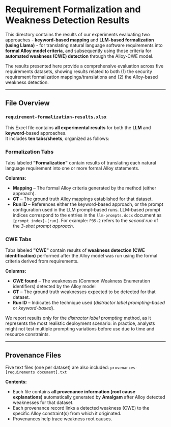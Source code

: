 # Requirement Formalization and Weakness Detection Results

This directory contains the results of our experiments evaluating two approaches - **keyword-based mapping** and **LLM-based formalization (using Llama)** - for translating natural language software requirements into **formal Alloy model criteria**, and subsequently using those criteria for **automated weakness (CWE) detection** through the Alloy-CWE model.

The results presented here provide a comprehensive evaluation across five requirements datasets, showing results related to both (1) the security requirement formalization mappings/translations and (2) the Alloy-based weakness detection.

---

## File Overview

### `requirement-formalization-results.xlsx`

This Excel file contains **all experimental results** for both the **LLM** and **keyword**-based approaches.  
It includes **ten tabs/sheets**, organized as follows:

### Formalization Tabs

Tabs labeled **"Formalization"** contain results of translating each natural language requirement into one or more formal Alloy statements.

**Columns:**
- **Mapping** – The formal Alloy criteria generated by the method (either approach).  
- **GT** – The ground truth Alloy mappings established for that dataset.  
- **Run ID** – References either the keyword-based approach, or the prompt configuration used in the LLM prompt-based runs. LLM-based prompt indices correspond to the entries in the `llm-prompts.docx` document as `[prompt index]-[run]`. For example: `P35-2` refers to the *second run* of the *3-shot prompt approach*.

### CWE Tabs

Tabs labeled **"CWE"** contain results of **weakness detection (CWE identification)** performed after the Alloy model was run using the formal criteria derived from requirements.

**Columns:**
- **CWE found** – The weaknesses (Common Weakness Enumeration identifiers) detected by the Alloy model  
- **GT** – The ground truth weaknesses expected to be detected for that dataset.  
- **Run ID** – Indicates the technique used (*distractor label prompting-based* or *keyword-based*).  

We report results only for the *distractor label prompting* method, as it represents the most realistic deployment scenario: in practice, analysts might not test multiple prompting variations before use due to time and resource constraints.

---

## Provenance Files

Five text files (one per dataset) are also included: `provenances-[requirements document].txt`

**Contents:**
- Each file contains **all provenance information (root cause explanations)** automatically generated by **Amalgam** after Alloy detected weaknesses for that dataset.
- Each provenance record links a detected weakness (CWE) to the specific Alloy constraint(s) from which it originated.  
- Provenances help trace weakness root causes.
